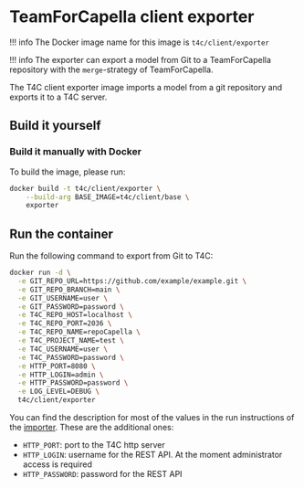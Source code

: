 <!--
 ~ SPDX-FileCopyrightText: Copyright DB Netz AG and the capella-collab-manager contributors
 ~ SPDX-License-Identifier: Apache-2.0
 -->

# TeamForCapella client exporter

<!-- prettier-ignore -->
!!! info
    The Docker image name for this image is `t4c/client/exporter`

<!-- prettier-ignore -->
!!! info
    The exporter can export a model from Git to a TeamForCapella repository with the `merge`-strategy of TeamForCapella.

The T4C client exporter image imports a model from a git repository and exports it to a T4C server.

## Build it yourself

### Build it manually with Docker

To build the image, please run:

```zsh
docker build -t t4c/client/exporter \
    --build-arg BASE_IMAGE=t4c/client/base \
    exporter
```

## Run the container

Run the following command to export from Git to T4C:

```zsh
docker run -d \
  -e GIT_REPO_URL=https://github.com/example/example.git \
  -e GIT_REPO_BRANCH=main \
  -e GIT_USERNAME=user \
  -e GIT_PASSWORD=password \
  -e T4C_REPO_HOST=localhost \
  -e T4C_REPO_PORT=2036 \
  -e T4C_REPO_NAME=repoCapella \
  -e T4C_PROJECT_NAME=test \
  -e T4C_USERNAME=user \
  -e T4C_PASSWORD=password \
  -e HTTP_PORT=8080 \
  -e HTTP_LOGIN=admin \
  -e HTTP_PASSWORD=password \
  -e LOG_LEVEL=DEBUG \
  t4c/client/exporter
```

You can find the description for most of the values in the run instructions of the [importer](./importer.md#run-the-container). These are the additional ones:

- `HTTP_PORT`: port to the T4C http server
- `HTTP_LOGIN`: username for the REST API. At the moment administrator access is required
- `HTTP_PASSWORD`: password for the REST API
